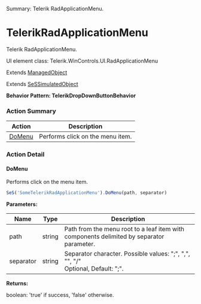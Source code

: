 Summary: Telerik RadApplicationMenu.

# TelerikRadApplicationMenu

Telerik RadApplicationMenu.
 
UI element class: Telerik.WinControls.UI.RadApplicationMenu

Extends [ManagedObject](ManagedObject.md)

Extends [SeSSimulatedObject](SeSSimulatedObject.md)





**Behavior Pattern: TelerikDropDownButtonBehavior**


<!-- ============================== property summary ========================== -->

<!-- ============================== action summary ========================== -->



### Action Summary
|  **Action** | **Description** | 
| ----------- | --------------- |
|  [DoMenu](#domenu) | Performs click on the menu item. |



<!-- ============================== property detail ========================== -->


<!-- ============================== action detail ========================== -->

### Action Detail

<a name="DoMenu"></a>    
#### DoMenu

Performs click on the menu item.

```javascript
SeS('SomeTelerikRadApplicationMenu').DoMenu(path, separator)
```


**Parameters:**

|  **Name** | **Type** | **Description** |
| ---------- | -------- | --------------- |
| path | string |  Path from the menu root to a leaf item with components delimited by separator parameter. |
| separator | string |  Separator character. Possible values: ";", ",", "\", "/"<br>Optional, Default: ";". |




**Returns:**

boolean: 'true' if success, 'false' otherwise.



<a name="see.also.telerikradapplicationmenu.domenu"></a>

  

